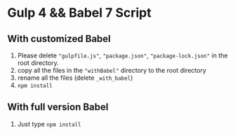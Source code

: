 # Gulp 4 && Babel 7 Script

## With customized Babel

1. Please delete `"gulpfile.js"`, `"package.json"`, `"package-lock.json"` in the root directory.
2. copy all the files in the `"withBabel"` directory to the root directory
3. rename all the files (delete `_with_babel`)
4. `npm install`

## With full version Babel

1. Just type `npm install`
